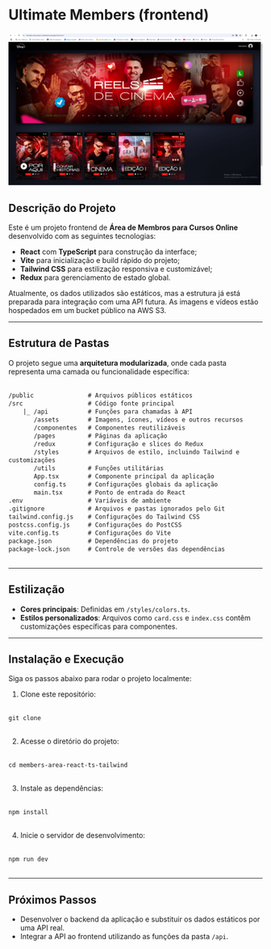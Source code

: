 # Ultimate Members (frontend)

![Interface da Aplicação](https://github.com/felipebpassos/felipebpassos/blob/main/print.png?raw=true)

## Descrição do Projeto

Este é um projeto frontend de **Área de Membros para Cursos Online** desenvolvido com as seguintes tecnologias:
- **React** com **TypeScript** para construção da interface;
- **Vite** para inicialização e build rápido do projeto;
- **Tailwind CSS** para estilização responsiva e customizável;
- **Redux** para gerenciamento de estado global.

Atualmente, os dados utilizados são estáticos, mas a estrutura já está preparada para integração com uma API futura. As imagens e vídeos estão hospedados em um bucket público na AWS S3.

---

## Estrutura de Pastas

O projeto segue uma **arquitetura modularizada**, onde cada pasta representa uma camada ou funcionalidade específica:

<pre>
<code>
/public               # Arquivos públicos estáticos
/src                  # Código fonte principal
	|_ /api           # Funções para chamadas à API
	   /assets        # Imagens, ícones, vídeos e outros recursos
	   /componentes   # Componentes reutilizáveis
	   /pages         # Páginas da aplicação
	   /redux         # Configuração e slices do Redux
	   /styles        # Arquivos de estilo, incluindo Tailwind e customizações
	   /utils         # Funções utilitárias
	   App.tsx        # Componente principal da aplicação
	   config.ts      # Configurações globais da aplicação
	   main.tsx       # Ponto de entrada do React
.env                  # Variáveis de ambiente
.gitignore            # Arquivos e pastas ignorados pelo Git
tailwind.config.js    # Configurações do Tailwind CSS
postcss.config.js     # Configurações do PostCSS
vite.config.ts        # Configurações do Vite
package.json          # Dependências do projeto
package-lock.json     # Controle de versões das dependências
</code>
</pre>

---

## Estilização

- **Cores principais**: Definidas em `/styles/colors.ts`.
- **Estilos personalizados**: Arquivos como `card.css` e `index.css` contêm customizações específicas para componentes.

---

## Instalação e Execução

Siga os passos abaixo para rodar o projeto localmente:

1. Clone este repositório:
   
<pre>
<code>
git clone <url-do-repositorio>
</code>
</pre>

2. Acesse o diretório do projeto:

<pre>
<code>
cd members-area-react-ts-tailwind
</code>
</pre>

3. Instale as dependências:

<pre>
<code>
npm install
</code>
</pre>

4. Inicie o servidor de desenvolvimento:

<pre>
<code>
npm run dev
</code>
</pre>

---

## Próximos Passos

- Desenvolver o backend da aplicação e substituir os dados estáticos por uma API real.
- Integrar a API ao frontend utilizando as funções da pasta `/api`.


